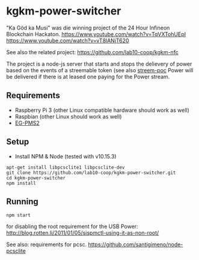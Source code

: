 # kgkm-power-switcher

"Ka Göd ka Musi" was die winning project of the 24 Hour Infineon Blockchain Hackaton.
https://www.youtube.com/watch?v=TqVXTohUEpI
https://www.youtube.com/watch?v=vT8lANjT620

See also the related project: https://github.com/lab10-coop/kgkm-nfc

The project is a node-js server that starts and stops the delievery of power based on the events of a streemable token (see also [streem-poc](https://github.com/lab10-coop/streem-poc)
Power will be delivered if there is at leased one paying for the Power stream.


## Requirements

- Raspberry Pi 3 (other Linux compatible hardware should work as well)
- Raspbian (other Linux should work as well)
- [EG-PMS2](https://energenie.com/item.aspx?id=7415)

## Setup
- Install NPM & Node (tested with v10.15.3)

```
apt-get install libpcsclite1 libpcsclite-dev
git clone https://github.com/lab10-coop/kgkm-power-switcher.git
cd kgkm-power-switcher
npm install
```

## Running
```
npm start
```


for disabling the root requirement for the USB Power:
http://blog.rotten.li/2011/01/05/sispmctl-using-it-as-non-root/


See also: requirements for pcsc. https://github.com/santigimeno/node-pcsclite
